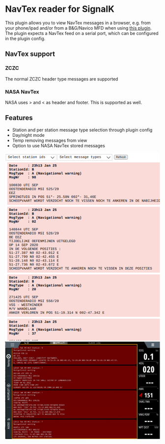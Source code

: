 # NavTex reader for SignalK

This plugin allows you to view NavTex messages in a browser, e.g. from your phone/ipad and/or from a B&G/Navico MFD when using [this plugin](https://www.npmjs.com/package/signalk-mfd-plugin).
The plugin expects a NavTex feed on a serial port, which can be configured in the plugin config.

## NavTex support

### ZCZC
The normal ZCZC header type messages are supported

### NASA NavTex
NASA uses > and < as header and footer. This is supported as well.

## Features
 - Station and per station message type selection through plugin config
 - Day/night mode
 - Temp removing messages from view
 - Option to use NASA NavTex stored messages


![](doc/navtex_1.png)
![](doc/navtex_2.png)

